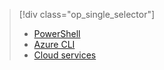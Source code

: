 > [!div class="op_single_selector"]
>- [PowerShell](../articles/load-balancer/load-balancer-get-started-ilb-classic-ps.md)
>- [Azure CLI](../articles/load-balancer/load-balancer-get-started-ilb-classic-cli.md)
>- [Cloud services](../articles/load-balancer/load-balancer-get-started-ilb-classic-cloud.md)